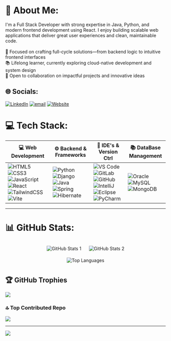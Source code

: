 # 💫 About Me:
I'm a Full Stack Developer with strong expertise in Java, Python, and modern frontend development using React. I enjoy building scalable web applications that deliver great user experiences and clean, maintainable code.<br><br>🚀 Focused on crafting full-cycle solutions—from backend logic to intuitive frontend interfaces<br>📚 Lifelong learner, currently exploring cloud-native development and system design<br>🤝 Open to collaboration on impactful projects and innovative ideas


## 🌐 Socials:
[![LinkedIn](https://img.shields.io/badge/LinkedIn-%230077B5.svg?logo=linkedin&logoColor=white)](https://www.linkedin.com/in/arjun-raj-8882801b7) 
[![email](https://img.shields.io/badge/Email-D14836?logo=gmail&logoColor=white)](mailto:arjunraj.developer@gmail.com) 
[![Website](https://img.shields.io/badge/Website-0A0A0A?logo=google-chrome&logoColor=white)](https://arjunraj.dev)


# 💻 Tech Stack:

| 💻 Web Development | ⚙️ Backend & Frameworks | 🎨 IDE's & Version Ctrl | 📚 DataBase Management |
|-------------------------------|-------------------------|-------------------|------------------------|
| ![HTML5](https://img.shields.io/badge/HTML5-E34F26?style=for-the-badge&logo=html5&logoColor=white) ![CSS3](https://img.shields.io/badge/CSS3-1572B6?style=for-the-badge&logo=css3&logoColor=white) ![JavaScript](https://img.shields.io/badge/JavaScript-F7DF1E?style=for-the-badge&logo=javascript&logoColor=black) ![React](https://img.shields.io/badge/React-61DAFB?style=for-the-badge&logo=react&logoColor=black) ![TailwindCSS](https://img.shields.io/badge/tailwindcss-%2338B2AC.svg?style=for-the-badge&logo=tailwind-css&logoColor=white) ![Vite](https://img.shields.io/badge/vite-%23646CFF.svg?style=for-the-badge&logo=vite&logoColor=white) | ![Python](https://img.shields.io/badge/Python-3776AB?style=for-the-badge&logo=python&logoColor=white) ![Django](https://img.shields.io/badge/Django-092E20?style=for-the-badge&logo=django&logoColor=white) ![Java](https://img.shields.io/badge/java-%23ED8B00.svg?style=for-the-badge&logo=openjdk&logoColor=white) ![Spring](https://img.shields.io/badge/spring-%236DB33F.svg?style=for-the-badge&logo=spring&logoColor=white) ![Hibernate](https://img.shields.io/badge/Hibernate-59666C?style=for-the-badge&logo=Hibernate&logoColor=white) | ![VS Code](https://img.shields.io/badge/VS%20Code-007ACC?style=for-the-badge&logo=visual-studio-code&logoColor=white) ![GitLab](https://img.shields.io/badge/gitlab-%23181717.svg?style=for-the-badge&logo=gitlab&logoColor=white) ![GitHub](https://img.shields.io/badge/GitHub-181717?style=for-the-badge&logo=github&logoColor=white) ![IntelliJ](https://img.shields.io/badge/IntelliJ-000000?style=for-the-badge&logo=intellijidea&logoColor=white) ![Eclipse](https://img.shields.io/badge/Eclipse-2C2255?style=for-the-badge&logo=eclipse&logoColor=white) ![PyCharm](https://img.shields.io/badge/PyCharm-000000?style=for-the-badge&logo=pycharm&logoColor=white) | ![Oracle](https://img.shields.io/badge/Oracle-F80000?style=for-the-badge&logo=oracle&logoColor=white) ![MySQL](https://img.shields.io/badge/mysql-4479A1.svg?style=for-the-badge&logo=mysql&logoColor=white) ![MongoDB](https://img.shields.io/badge/MongoDB-%234ea94b.svg?style=for-the-badge&logo=mongodb&logoColor=white) |

---

# 📊 GitHub Stats:

<div style="text-align: center;">
    <img src="https://github-readme-stats.vercel.app/api?username=arjunraj79&theme=transparent&hide_border=false&include_all_commits=false&count_private=false" alt="GitHub Stats 1" style="display: inline-block; margin: 10px;">
    <img src="https://nirzak-streak-stats.vercel.app/?user=arjunraj79&theme=transparent&hide_border=false" alt="GitHub Stats 2" style="display: inline-block; margin: 10px;">
</div>

<div style="text-align: center;">
    <img src="https://github-readme-stats.vercel.app/api/top-langs/?username=arjunraj79&theme=transparent&hide_border=false&include_all_commits=false&count_private=false&layout=compact" alt="Top Languages" style="margin: 10px;">
</div>


## 🏆 GitHub Trophies
![](https://github-profile-trophy.vercel.app/?username=arjunraj79&theme=panda&no-frame=false&no-bg=false&margin-w=4)

### 🔝 Top Contributed Repo
![](https://github-contributor-stats.vercel.app/api?username=arjunraj79&limit=5&theme=dark&combine_all_yearly_contributions=true)

---
[![](https://visitcount.itsvg.in/api?id=arjunraj79&icon=0&color=9)](https://visitcount.itsvg.in)

